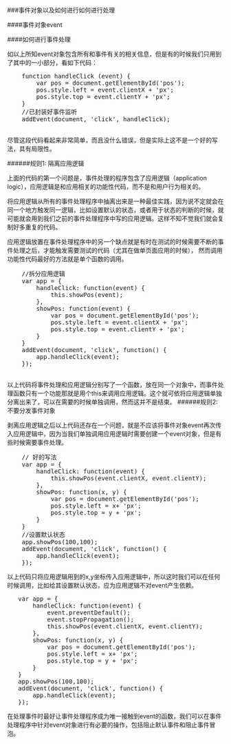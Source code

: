 ###事件对象以及如何进行如何进行处理

####事件对象event



####如何进行事件处理

如以上所知event对象包含所有和事件有关的相关信息，但是有的时候我们只用到了其中的一小部分，看如下代码： 

 <pre>
    function handleClick (event) {
        var pos = document.getElementById('pos');
        pos.style.left = event.clientX + 'px';
        pos.style.top = event.clientY + 'px';
    }
    //已封装好事件监听
    addEvent(document, 'click', handleClick);
 </pre>
 
 尽管这段代码看起来非常简单，而且没什么错误，但是实际上这不是一个好的写法，具有局限性。
 
 
######规则1: 隔离应用逻辑
 
 上面的代码的第一个问题是，事件处理的程序包含了应用逻辑（application logic），应用逻辑是和应用相关的功能性代码，而不是和用户行为相关的。
 
 将应用逻辑从所有的事件处理程序中抽离出来是一种最佳实践，因为说不定就会在同一个地方触发同一逻辑，比如设置默认的状态，或者用于状态的判断的时候，就可能就会用到我们之前的事件处理程序中写的应用逻辑。这样不知不觉我们就会复制好多重复的代码。
 
 应用逻辑放置在事件处理程序中的另一个缺点就是有时在测试的时候需要不断的事件处理之后，才能触发需要测试的代码（尤其在做单页面应用的时候）， 然而调用功能性代码最好的方法就是单个函数的调用。
 
 <pre>
    //拆分应用逻辑
    var app = {
        handleClick: function(event) {
            this.showPos(event);
        },
        showPos: function(event) {
            var pos = document.getElementById('pos');
            pos.style.left = event.clientX + 'px';
            pos.style.top = event.clientY + 'px';
        }
    }
    addEvent(document, 'click', function() {
        app.handleClick(event);
    });
 </pre>
 以上代码将事件处理和应用逻辑分别写了一个函数，放在同一个对象中，而事件处理函数只有一个功能那就是用个this来调用应用逻辑。这个就可依将应用逻辑单独分离出来了，可以在需要的时候单独调用，然而这并不是结束。
######规则2: 不要分发事件对象

剥离应用逻辑之后以上代码还存在一个问题，就是不应该将事件对象event再次传入应用逻辑中，因为当我们单独调用应用逻辑时需要创建一个event对象，但是有些时候需要事件处理。

<pre>
    // 好的写法
    var app = {
        handleClick: function(event) {
            this.showPos(event.clientX, event.clientY);
        },
        showPos: function(x, y) {
            var pos = document.getElementById('pos');
            pos.style.left = x+ 'px';
            pos.style.top = y + 'px';
        }
    }
    //设置默认状态
    app.showPos(100,100);
    addEvent(document, 'click', function() {
        app.handleClick(event);
    });
</pre>
 
 以上代码只将应用逻辑用到的x,y坐标传入应用逻辑中，所以这时我们可以在任何时候调用，比如给其设置默认状态，应为应用逻辑不对event产生依赖。
 
 
<pre>
   var app = {
       handleClick: function(event) {
           event.preventDefault();
           event.stopPropagation();
           this.showPos(event.clientX, event.clientY);
       },
       showPos: function(x, y) {
           var pos = document.getElementById('pos');
           pos.style.left = x+ 'px';
           pos.style.top = y + 'px';
       }
   }
   app.showPos(100,100);
   addEvent(document, 'click', function() {
       app.handleClick(event);
   });
</pre>

在处理事件时最好让事件处理程序成为唯一接触到event的函数，我们可以在事件处理程序中针对event对象进行有必要的操作，包括阻止默认事件和阻止事件冒泡。
 

